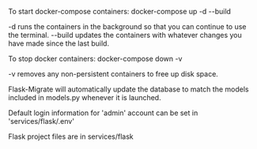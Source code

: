 To start docker-compose containers:
docker-compose up -d --build

-d runs the containers in the background so that you can continue to use the terminal.
--build updates the containers with whatever changes you have made since the last build.


To stop docker containers:
docker-compose down -v

-v removes any non-persistent containers to free up disk space.

Flask-Migrate will automatically update the database to match the models included in models.py whenever it is launched.

Default login information for 'admin' account can be set in 'services/flask/.env'

Flask project files are in services/flask



